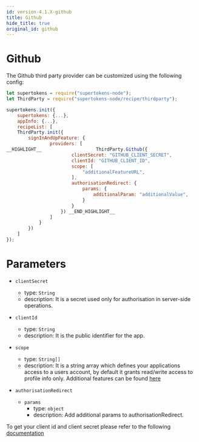 ```yaml
---
id: version-4.1.X-github
title: Github
hide_title: true
original_id: github
---
```


# Github

The Github third party provider can be customized using the following config:

```js
let supertokens = require("supertokens-node");
let ThirdParty = require("supertokens-node/recipe/thirdparty");

supertokens.init({
    supertokens: {...},
    appInfo: {...},
    recipeList: [
    ThirdParty.init({
        signInAndUpFeature: {
                providers: [
__HIGHLIGHT__                    ThirdParty.Github({
                        clientSecret: "GITHUB_CLIENT_SECRET",
                        clientId: "GITHUB_CLIENT_ID",
                        scope: [
                            "additionalFeatureURL",
                        ],
                        authorisationRedirect: {
                            params: {
                                additionalParam: "additionalValue",
                            }
                        }
                    }) __END_HIGHLIGHT__
                ]
            } 
        })
    ]
});
```

# Parameters

- `clientSecret`
  - type: `String`
  - description: It is a secret used only for authorisation in server-side operations.

- `clientId`
  - type: `String`
  - description: It is the public identifier for the app.

- `scope`
  - type: `String[]`
  - description: It is a string array which defines your applications access to a users account, by default it grants read/write access to profile info only. Additional features can be found [here](https://docs.github.com/en/developers/apps/scopes-for-oauth-apps)

- `authorisationRedirect`
  - `params`
    - type: `object`
    - description: Add additional params to authorisationRedirect.

<div class="specialNote" style="margin-bottom: 40px">
To get your client id and client secret please refer to the following
<a href="https://docs.github.com/en/developers/apps/creating-an-oauth-app" rel="noopener noreferrer" target="_blank" >documentation</a>
</div>
